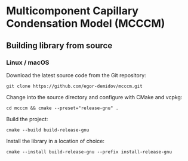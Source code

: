 # Multicomponent Capillary Condensation Model (MCCCM)

## Building library from source

### Linux / macOS

Download the latest source code from the Git repository:
```shell
git clone https://github.com/egor-demidov/mcccm.git
```
Change into the source directory and configure with CMake and vcpkg:
```shell
cd mcccm && cmake --preset="release-gnu" . 
```
Build the project:
```shell
cmake --build build-release-gnu
```
Install the library in a location of choice:
```shell
cmake --install build-release-gnu --prefix install-release-gnu
```
